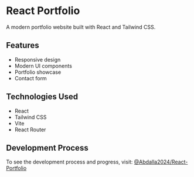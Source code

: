 # React Portfolio

A modern portfolio website built with React and Tailwind CSS.

## Features

- Responsive design
- Modern UI components
- Portfolio showcase
- Contact form

## Technologies Used

- React
- Tailwind CSS
- Vite
- React Router

## Development Process

To see the development process and progress, visit: [@Abdalla2024/React-Portfolio](https://github.com/Abdalla2024/React-Portfolio)
